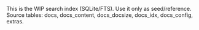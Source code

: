 This is the  WIP search index (SQLite/FTS). 
Use it only as seed/reference. Source tables: docs, docs_content, docs_docsize, docs_idx, docs_config, extras.
